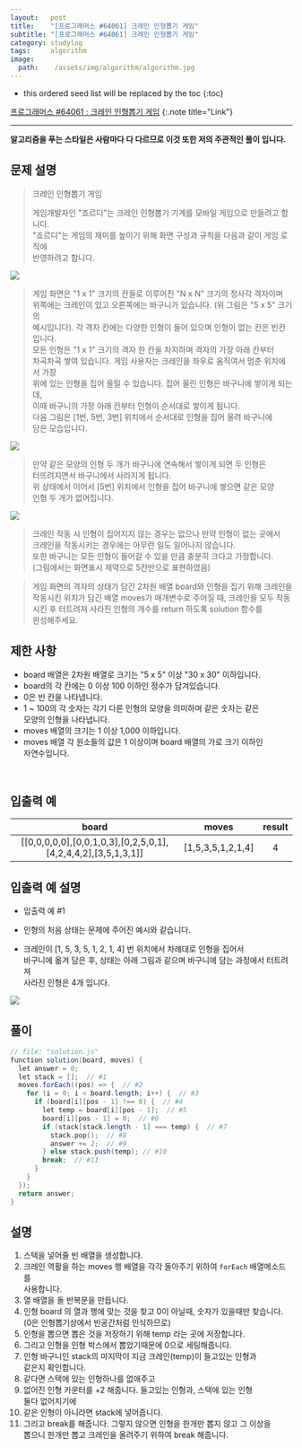 ```yaml
---
layout:   post
title:    "[프로그래머스 #64061] 크레인 인형뽑기 게임"
subtitle: "[프로그래머스 #64061] 크레인 인형뽑기 게임"
category: studylog
tags:     algorithm
image:
  path:    /assets/img/algorithm/algorithm.jpg
---
```


<!--more-->
[프로그래머스 #64061 : 크레인 인형뽑기 게임]:https://programmers.co.kr/learn/courses/30/lessons/64061
<!--more-->
* this ordered seed list will be replaced by the toc
{:toc}  

[프로그래머스 #64061 : 크레인 인형뽑기 게임]
{:.note title="Link"}  

---  
__알고리즘을 푸는 스타일은 사람마다 다 다르므로 이것 또한 저의 주관적인 풀이 입니다.__

## 문제 설명  

>크레인 인형뽑기 게임  
>
>게임개발자인 "죠르디"는 크레인 인형뽑기 기계를 모바일 게임으로 만들려고 합니다.  
>"죠르디"는 게임의 재미를 높이기 위해 화면 구성과 규칙을 다음과 같이 게임 로직에  
>반영하려고 합니다.  

![](https://grepp-programmers.s3.ap-northeast-2.amazonaws.com/files/production/69f1cd36-09f4-4435-8363-b71a650f7448/crane_game_101.png)  

>게임 화면은 "1 x 1" 크기의 칸들로 이루어진 "N x N" 크기의 정사각 격자이며  
>위쪽에는 크레인이 있고 오른쪽에는 바구니가 있습니다. (위 그림은 "5 x 5" 크기의  
>예시입니다). 각 격자 칸에는 다양한 인형이 들어 있으며 인형이 없는 칸은 빈칸입니다.  
>모든 인형은 "1 x 1" 크기의 격자 한 칸을 차지하며 격자의 가장 아래 칸부터  
>차곡차곡 쌓여 있습니다. 게임 사용자는 크레인을 좌우로 움직여서 멈춘 위치에서 가장  
>위에 있는 인형을 집어 올릴 수 있습니다. 집어 올린 인형은 바구니에 쌓이게 되는 데,  
>이때 바구니의 가장 아래 칸부터 인형이 순서대로 쌓이게 됩니다.  
>다음 그림은 [1번, 5번, 3번] 위치에서 순서대로 인형을 집어 올려 바구니에  
>담은 모습입니다.  

![](https://grepp-programmers.s3.ap-northeast-2.amazonaws.com/files/production/638e2162-b1e4-4bbb-b0d7-62d31e97d75c/crane_game_102.png)  

>만약 같은 모양의 인형 두 개가 바구니에 연속해서 쌓이게 되면 두 인형은  
>터뜨려지면서 바구니에서 사라지게 됩니다.  
>위 상태에서 이어서 [5번] 위치에서 인형을 집어 바구니에 쌓으면 같은 모양  
>인형 두 개가 없어집니다.  

![](https://grepp-programmers.s3.ap-northeast-2.amazonaws.com/files/production/8569d736-091e-4771-b2d3-7a6e95a20c22/crane_game_103.gif)  

>크레인 작동 시 인형이 집어지지 않는 경우는 없으나 만약 인형이 없는 곳에서  
>크레인을 작동시키는 경우에는 아무런 일도 일어나지 않습니다.  
>또한 바구니는 모든 인형이 들어갈 수 있을 만큼 충분히 크다고 가정합니다.  
>(그림에서는 화면표시 제약으로 5칸만으로 표현하였음)  

>게임 화면의 격자의 상태가 담긴 2차원 배열 board와 인형을 집기 위해 크레인을  
>작동시킨 위치가 담긴 배열 moves가 매개변수로 주어질 때, 크레인을 모두 
>작동시킨 후 터트려져 사라진 인형의 개수를 return 하도록 solution 함수를  
>완성해주세요.


## 제한 사항  

* board 배열은 2차원 배열로 크기는 "5 x 5" 이상 "30 x 30" 이하입니다.  
* board의 각 칸에는 0 이상 100 이하인 정수가 담겨있습니다.  
* 0은 빈 칸을 나타냅니다.  
* 1 ~ 100의 각 숫자는 각기 다른 인형의 모양을 의미하며 같은 숫자는 같은  
모양의 인형을 나타냅니다.  
* moves 배열의 크기는 1 이상 1,000 이하입니다.  
* moves 배열 각 원소들의 값은 1 이상이며 board 배열의 가로 크기 이하인  
자연수입니다.


<br>  

## 입출력 예  

| board |  moves   |   result   |
| :-------: | :---------: | :------: |
| [[0,0,0,0,0],[0,0,1,0,3],[0,2,5,0,1],[4,2,4,4,2],[3,5,1,3,1]]| [1,5,3,5,1,2,1,4] |  4 |


## 입출력 예 설명
* 입출력 예 #1  

* 인형의 처음 상태는 문제에 주어진 예시와 같습니다.  
* 크레인이 [1, 5, 3, 5, 1, 2, 1, 4] 번 위치에서 차례대로 인형을 집어서  
바구니에 옮겨 담은 후, 상태는 아래 그림과 같으며 바구니에 담는 과정에서 터트려져  
사라진 인형은 4개 입니다.  

![](https://grepp-programmers.s3.ap-northeast-2.amazonaws.com/files/production/bb0f59c7-6b72-485a-8302-217fe53ea88f/crane_game_104.jpg)  

## 풀이  

```java
// file: "solution.js"
function solution(board, moves) {
  let answer = 0;
  let stack = [];  // #1
  moves.forEach((pos) => {  // #2
    for (i = 0; i < board.length; i++) {  // #3
      if (board[i][pos - 1] !== 0) {  // #4
        let temp = board[i][pos - 1];  // #5
        board[i][pos - 1] = 0;  // #6
        if (stack[stack.length - 1] === temp) {  // #7
          stack.pop();  // #8
          answer += 2;  // #9
        } else stack.push(temp); // #10
        break;  // #11
      }
    }
  });
  return answer;
}
```

## 설명  

1. 스택을 넣어줄 빈 배열을 생성합니다.  
2. 크레인 역활을 하는 moves 행 배열을 각각 돌아주기 위하여 `forEach` 배열메소드를  
사용합니다.  
3. 열 배열을 돌 반복문을 만듭니다.  
4. 인형 board 의 열과 행에 맞는 것을 찾고 0이 아닐때, 숫자가 있을때만 찾습니다.  
(0은 인형뽑기상에서 빈공간처럼 인식하므로)  
5. 인형을 뽑으면 뽑은 것을 저장하기 위해 temp 라는 곳에 저장합니다.  
6. 그리고 인형을 인형 박스에서 뽑았기때문에 0으로 세팅해줍니다.  
7. 인형 바구니인 stack의 마지막이 지금 크레인(temp)이 들고있는 인형과  
같은지 확인합니다.  
8. 같다면 스택에 있는 인형하나를 없애주고  
9. 없어진 인형 카운터를 +2 해줍니다. 들고있는 인형과, 스택에 있는 인형  
둘다 없어지기에  
10. 같은 인형이 아니라면 stack에 넣어줍니다.
11. 그리고 break를 해줍니다. 그렇지 않으면 인형을 한개만 뽑지 않고 그 이상을  
뽑으니 한개만 뽑고 크레인을 올려주기 위하여 break 해줍니다.  